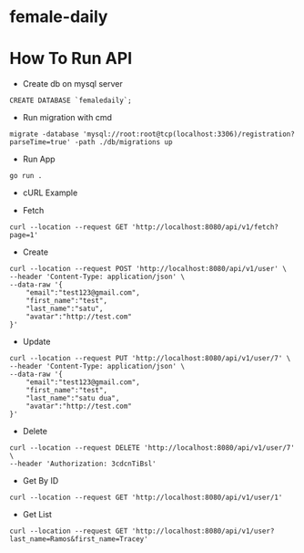 # female-daily

# How To Run API

* Create db on mysql server
```
CREATE DATABASE `femaledaily`;
```

* Run migration with cmd
```
migrate -database 'mysql://root:root@tcp(localhost:3306)/registration?parseTime=true' -path ./db/migrations up
```

* Run App
```
go run .
```

* cURL Example
- Fetch
```
curl --location --request GET 'http://localhost:8080/api/v1/fetch?page=1'
```

- Create
```
curl --location --request POST 'http://localhost:8080/api/v1/user' \
--header 'Content-Type: application/json' \
--data-raw '{
    "email":"test123@gmail.com",
    "first_name":"test",
    "last_name":"satu",
    "avatar":"http://test.com"
}'
```

- Update 
```
curl --location --request PUT 'http://localhost:8080/api/v1/user/7' \
--header 'Content-Type: application/json' \
--data-raw '{
    "email":"test123@gmail.com",
    "first_name":"test",
    "last_name":"satu dua",
    "avatar":"http://test.com"
}'
```

- Delete
```
curl --location --request DELETE 'http://localhost:8080/api/v1/user/7' \
--header 'Authorization: 3cdcnTiBsl'
```

- Get By ID
```
curl --location --request GET 'http://localhost:8080/api/v1/user/1'
```

- Get List
```
curl --location --request GET 'http://localhost:8080/api/v1/user?last_name=Ramos&first_name=Tracey'
```